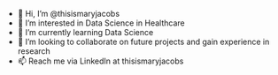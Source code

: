 - 👋 Hi, I’m @thisismaryjacobs
- 👀 I’m interested in Data Science in Healthcare
- 🌱 I’m currently learning Data Science
- 💞️ I’m looking to collaborate on future projects and gain experience in research
- 📫 Reach me via LinkedIn at thisismaryjacobs

<!---
thisismaryjacobs/thisismaryjacobs is a ✨ special ✨ repository because its `README.md` (this file) appears on your GitHub profile.
You can click the Preview link to take a look at your changes.
--->
